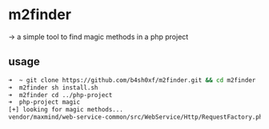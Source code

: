 # m2finder
→ a simple tool to find magic methods in a php project

## usage
```bash
➜  ~ git clone https://github.com/b4sh0xf/m2finder.git && cd m2finder
➜  m2finder sh install.sh
➜  m2finder cd ../php-project
➜  php-project magic
[+] looking for magic methods...
vendor/maxmind/web-service-common/src/WebService/Http/RequestFactory.php:23:     public function __destruct()
```
